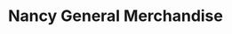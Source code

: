 ---
title: "Nancy General Merchandise"
url: /tayasan/nancy-general-merchandise-fabugais-street/
shop: Dorfladen
---